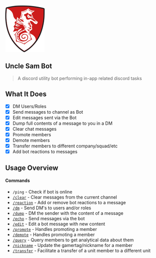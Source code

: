 ![Logo](docs/img/logo.png "Logo")

Uncle Sam Bot
---

> A discord utility bot performing in-app related discord tasks

What It Does
---

- [x] DM Users/Roles
- [x] Send messages to channel as Bot
- [x] Edit messages sent via the Bot
- [x] Dump full contents of a message to you in a DM
- [x] Clear chat messages
- [x] Promote members
- [x] Demote members
- [x] Transfer members to different company/squad/etc
- [x] Add bot reactions to messages

Usage Overview
---

#### Commands

* `/ping` - Check if bot is online
* [`/clear`](docs/commands/clear.md) - Clear messages from the current channel
* [`/reaction`](docs/commands/reaction.md) - Add or remove bot reactions to a message
* [`/dm`](docs/commands/dm.md) - Send DM's to users and/or roles
* [`/dump`](docs/commands/dump.md) - DM the sender with the content of a message
* [`/echo`](docs/commands/echo.md) - Send messages via the bot
* [`/edit`](docs/commands/edit.md) - Edit a bot message with new content
* [`/promote`](docs/commands/promote.md) - Handles promoting a member
* [`/demote`](docs/commands/demote.md) - Handles promoting a member
* [`/query`](docs/commands/query.md) - Query members to get analytical data about them
* [`/nickname`](docs/commands/nickname.md) - Update the gamertag/nickname for a member
* [`/transfer`](docs/commands/transfer.md) - Facilitate a transfer of a unit member to a different unit
